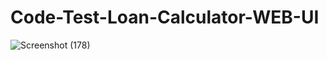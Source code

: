 # Code-Test-Loan-Calculator-WEB-UI

![Screenshot (178)](https://github.com/willy31554/Code-Test-Loan-Calculator-WEB-UI/assets/20769382/52a79bd7-f4ae-4a7d-8d78-1f919a59f146)
